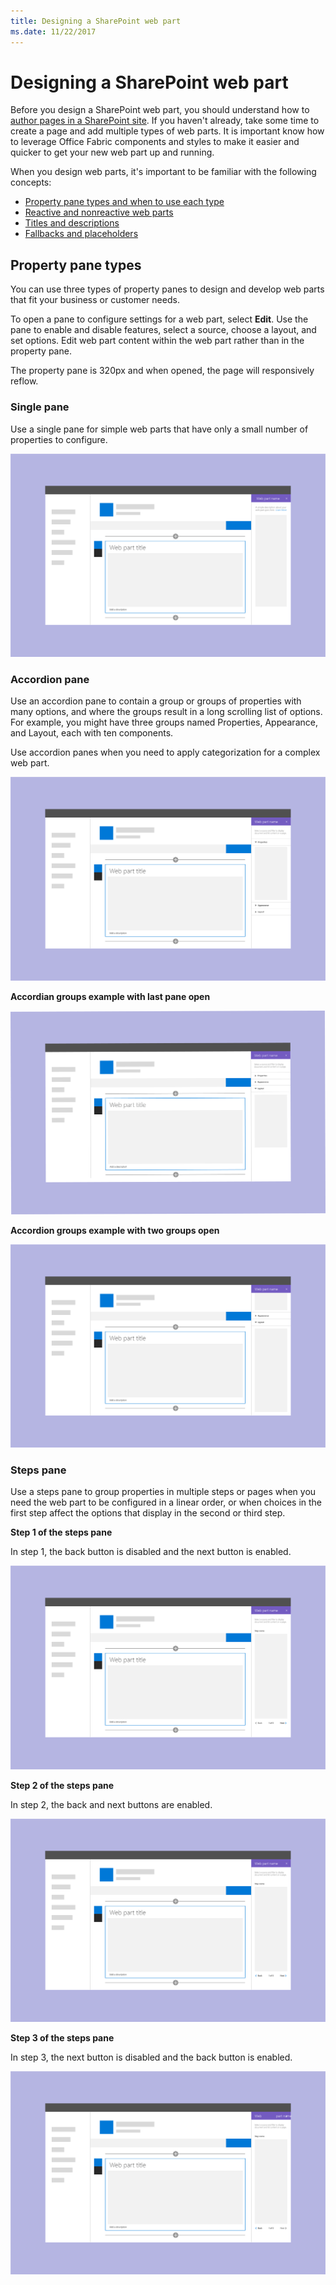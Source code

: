 ```yaml
---
title: Designing a SharePoint web part
ms.date: 11/22/2017 
---
```


# Designing a SharePoint web part

Before you design a SharePoint web part, you should understand how to [author pages in a SharePoint site](authoring-pages.md). If you haven't already, take some time to create a page and add multiple types of web parts. It is important know how to leverage Office Fabric components and styles to make it easier and quicker to get your new web part up and running.

When you design web parts, it's important to be familiar with the following concepts:

- [Property pane types and when to use each type](#property-pane-types)
- [Reactive and nonreactive web parts](reactive-and-nonreactive-web-parts.md)
- [Titles and descriptions](web-part-titles-and-descriptions.md)
- [Fallbacks and placeholders](placeholders-and-fallbacks.md)


## Property pane types

You can use three types of property panes to design and develop web parts that fit your business or customer needs.

To open a pane to configure settings for a web part, select **Edit**. Use the pane to enable and disable features, select a source, choose a layout, and set options. Edit web part content within the web part rather than in the property pane.

The property pane is 320px and when opened, the page will responsively reflow.

### Single pane
Use a single pane for simple web parts that have only a small number of properties to configure.

![Single pane](../images/design-web-part-single.png)


### Accordion pane
Use an accordion pane to contain a group or groups of properties with many options, and where the groups result in a long scrolling list of options. For example, you might have three groups named Properties, Appearance, and Layout, each with ten components.

Use accordion panes when you need to apply categorization for a complex web part.

![Accordion pane](../images/design-web-part-accordion-group.png)


**Accordian groups example with last pane open**


![Accordion pane showing last pane open](../images/design-web-part-accordion-last-open.png)


**Accordion groups example with two groups open**

![Accordion pane showing two groups open](../images/design-web-part-accordion-two-open.png)



### Steps pane

Use a steps pane to group properties in multiple steps or pages when you need the web part to be configured in a linear order, or when choices in the first step affect the options that display in the second or third step. 

**Step 1 of the steps pane**

In step 1, the back button is disabled and the next button is enabled.

![Steps pane with next button enabled](../images/design-web-part-steps-pane-01.png)


**Step 2 of the steps pane** 

In step 2, the back and next buttons are enabled.

![Steps pane with back button and next button enabled](../images/design-web-part-steps-pane-02.png)


**Step 3 of the steps pane** 

In step 3, the next button is disabled and the back button is enabled.

![Steps pane with back button enabled](../images/design-web-part-step-pane-03.png)
